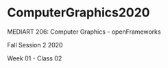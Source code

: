 # ComputerGraphics2020

MEDIART 206: Computer Graphics - openFrameworks
	
Fall Session 2 2020	 

Week 01 - Class 02
